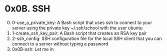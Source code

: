 # 0x0B. SSH

0. 0-use_a_private_key: A Bash script that uses ssh to connect to your server using the private key ~/.ssh/school with the user ubuntu
1. 1-create_ssh_key_pair: A Bash script that creates an RSA key pair
2. 2-ssh_config: SSH configuration file for the local SSH client that you can connect to a server without typing a password
3. 0x0B-ssh: Let me in